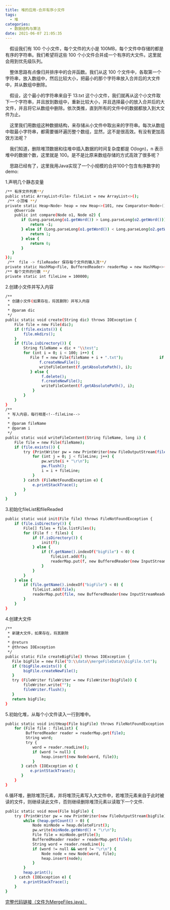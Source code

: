 ```yaml
---
title: 堆的应用-合并有序小文件
tags:
  - 堆
categories:
  - 数据结构与算法
date: 2021-06-07 21:05:35
---
```


&ensp;&ensp;假设我们有 100 个小文件，每个文件的大小是 100MB，每个文件中存储的都是有序的字符串。我们希望将这些 100 个小文件合并成一个有序的大文件。这里就会用到优先级队列。

&ensp;&ensp;整体思路有点像归并排序中的合并函数。我们从这 100 个文件中，各取第一个字符串，放入数组中，然后比较大小，把最小的那个字符串放入合并后的大文件中，并从数组中删除。

&ensp;&ensp;假设，这个最小的字符串来自于 13.txt 这个小文件，我们就再从这个小文件取下一个字符串，并且放到数组中，重新比较大小，并且选择最小的放入合并后的大文件，并且将它从数组中删除。依次类推，直到所有的文件中的数据都放入到大文件为止。

&ensp;&ensp;这里我们用数组这种数据结构，来存储从小文件中取出来的字符串。每次从数组中取最小字符串，都需要循环遍历整个数组，显然，这不是很高效。有没有更加高效方法呢？

&ensp;&ensp;我们知道，删除堆顶数据和往堆中插入数据的时间复杂度都是 O(logn)，n 表示堆中的数据个数，这里就是 100。是不是比原来数组存储的方式高效了很多呢？

&ensp;&ensp;思路已经有了，这里我用Java实现了一个小规模的合并100个包含有序数字的demo:

1.声明几个静态变量
``` bash
/** 有序文件列表**/
public static ArrayList<File> fileList = new ArrayList<>();    
 /** 小顶堆 **/
private static Heap<Node> heap = new Heap<>(101, new Comparator<Node>() {        
    @Override
    public int compare(Node o1, Node o2) {            
       if (Long.parseLong(o1.getWord()) > Long.parseLong(o2.getWord())) {               
           return -1;
       } else if (Long.parseLong(o1.getWord()) < Long.parseLong(o2.getWord())) {                
           return 1;
       } else {               
           return 0;
       }
   }
});   
 /**  file -> fileReader 保存每个文件的输入流**/
private static HashMap<File, BufferedReader> readerMap = new HashMap<>();    
/** 每个文件的行数 **/
private static int fileLine = 100000;
```

2.创建小文件并写入内容
```bash
/**
 * 创建小文件(如果存在，将其删除）并写入内容
 *
 * @param dic
 */
public static void create(String dic) throws IOException {
    File file = new File(dic);        
    if (!file.exists()) {
        file.mkdirs();
    }        
    if (file.isDirectory()) {
        String fileName = dic + "\\test";            
        for (int i = 0; i < 100; i++) {
           File f = new File(fileName + i + ".txt");                if (!f.exists()) {
               f.createNewFile();
               writeFileContent(f.getAbsolutePath(), i);
           } else {
                f.delete();
                f.createNewFile();
                writeFileContent(f.getAbsolutePath(), i);
            }
        }
    }
}    
/**
 * 写入内容，每行相差<!--fileLine-->
 *
 * @param fileName
 * @param i
 */
public static void writeFileContent(String fileName, long i) {
    File file = new File(fileName);        
    if (file.exists()) {            
        try (PrintWriter pw = new PrintWriter(new FileOutputStream(file))) {                
            for (int j = 0; j < fileLine; j++) {
                pw.write(i + "\r\n");
                pw.flush();
                i = i + fileLine;
            }
        } catch (FileNotFoundException e) {
            e.printStackTrace();
        }
    }
}
```
3.初始化fileList和fileReaded
```bash
public static void init(File file) throws FileNotFoundException {        
    if (file.isDirectory()) {
        File[] files = file.listFiles();            
        for (File f : files) {                
            if (f.isDirectory()) {
                init(f);
            } else {                    
                if (f.getName().indexOf("bigFile") < 0) {
                    fileList.add(f);
                    readerMap.put(f, new BufferedReader(new InputStreamReader(new FileInputStream(f))));
                }
            }
        }
    } else {            
        if (file.getName().indexOf("bigFile") < 0) {
            fileList.add(file);
            readerMap.put(file, new BufferedReader(new InputStreamReader(new FileInputStream(file))));
        }
    }
}
```
4.创建大文件
```bash
/**
 * 新建大文件，如果存在，将其删除
 * 
 * @return
 * @throws IOException
 */
public static File createBigFile() throws IOException {
   File bigFile = new File("D:\\data\\mergeFileData\\bigFile.txt");        
   if (!bigFile.exists()) {
        bigFile.createNewFile();
   }        
   try (FileWriter fileWriter = new FileWriter(bigFile)) {
        fileWriter.write("");
        fileWriter.flush();
   }        
   return bigFile;
}
```
5.初始化堆，从每个小文件读入一行到堆中。
```bash
public static void initHeap(File bigFile) throws FileNotFoundException {        
    for (File file : fileList) {
         BufferedReader reader = readerMap.get(file);
         String word;            
         try {
            word = reader.readLine();                
            if (word != null) {
                heap.insert(new Node(word, file));
            }
       } catch (IOException e) {
           e.printStackTrace();
       }
    }
}
```
6.循环堆，删除堆顶元素，并将堆顶元素写入大文件中，若堆顶元素来自于此时被读的文件，则继续读此文件，否则继续删除堆顶元素以读取下一个文件.
```bash
public static void move(File bigFile) {        
    try (PrintWriter pw = new PrintWriter(new FileOutputStream(bigFile))) {            
        while (heap.getCount() > 0) {
            Node minNode = heap.deleteFirst();
            pw.write(minNode.getWord() + "\r\n");
            File file = minNode.getFile();
            BufferedReader reader = readerMap.get(file);
            String word = reader.readLine();                
            if (word != null && word != "\r\n") {
                Node node = new Node(word, file);
                heap.insert(node);
            }
        }
        heap.print();
    } catch (IOException e) {
        e.printStackTrace();
    }
}
```

[完整代码链接（文件为MergeFiles.java）](https://github.com/Xuwudong/algo)

